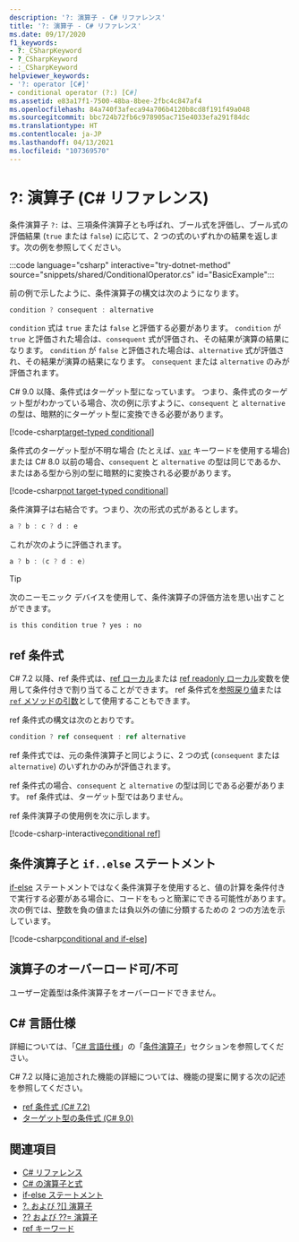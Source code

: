 ```yaml
---
description: '?: 演算子 - C# リファレンス'
title: '?: 演算子 - C# リファレンス'
ms.date: 09/17/2020
f1_keywords:
- ?:_CSharpKeyword
- ?_CSharpKeyword
- :_CSharpKeyword
helpviewer_keywords:
- '?: operator [C#]'
- conditional operator (?:) [C#]
ms.assetid: e83a17f1-7500-48ba-8bee-2fbc4c847af4
ms.openlocfilehash: 84a740f3afeca94a706b4120b8cd8f191f49a048
ms.sourcegitcommit: bbc724b72fb6c978905ac715e4033efa291f84dc
ms.translationtype: HT
ms.contentlocale: ja-JP
ms.lasthandoff: 04/13/2021
ms.locfileid: "107369570"
---
```

# <a name="-operator-c-reference"></a>?: 演算子 (C# リファレンス)

条件演算子 `?:` は、三項条件演算子とも呼ばれ、ブール式を評価し、ブール式の評価結果 (`true` または `false`) に応じて、2 つの式のいずれかの結果を返します。次の例を参照してください。

:::code language="csharp" interactive="try-dotnet-method" source="snippets/shared/ConditionalOperator.cs" id="BasicExample":::

前の例で示したように、条件演算子の構文は次のようになります。

```csharp
condition ? consequent : alternative
```

`condition` 式は `true` または `false` と評価する必要があります。 `condition` が `true` と評価された場合は、`consequent` 式が評価され、その結果が演算の結果になります。 `condition` が `false` と評価された場合は、`alternative` 式が評価され、その結果が演算の結果になります。 `consequent` または `alternative` のみが評価されます。

C# 9.0 以降、条件式はターゲット型になっています。 つまり、条件式のターゲット型がわかっている場合、次の例に示すように、`consequent` と `alternative` の型は、暗黙的にターゲット型に変換できる必要があります。

[!code-csharp[target-typed conditional](snippets/shared/ConditionalOperator.cs#TargetTyped)]

条件式のターゲット型が不明な場合 (たとえば、[`var`](../keywords/var.md) キーワードを使用する場合) または C# 8.0 以前の場合、`consequent` と `alternative` の型は同じであるか、またはある型から別の型に暗黙的に変換される必要があります。

[!code-csharp[not target-typed conditional](snippets/shared/ConditionalOperator.cs#NotTargetTyped)]

条件演算子は右結合です。つまり、次の形式の式があるとします。

```csharp
a ? b : c ? d : e
```

これが次のように評価されます。

```csharp
a ? b : (c ? d : e)
```

> [!TIP]
> 次のニーモニック デバイスを使用して、条件演算子の評価方法を思い出すことができます。
>
> ```text
> is this condition true ? yes : no
> ```

## <a name="conditional-ref-expression"></a>ref 条件式

C# 7.2 以降、ref 条件式は、[ref ローカル](../keywords/ref.md#ref-locals)または [ref readonly ローカル](../keywords/ref.md#ref-readonly-locals)変数を使用して条件付きで割り当てることができます。 ref 条件式を[参照戻り値](../keywords/ref.md#reference-return-values)または [`ref` メソッドの引数](../keywords/ref.md#passing-an-argument-by-reference)として使用することもできます。

ref 条件式の構文は次のとおりです。

```csharp
condition ? ref consequent : ref alternative
```

ref 条件式では、元の条件演算子と同じように、2 つの式 (`consequent` または `alternative`) のいずれかのみが評価されます。

ref 条件式の場合、`consequent` と `alternative` の型は同じである必要があります。 ref 条件式は、ターゲット型ではありません。

ref 条件演算子の使用例を次に示します。

[!code-csharp-interactive[conditional ref](snippets/shared/ConditionalOperator.cs#ConditionalRef)]

## <a name="conditional-operator-and-an-ifelse-statement"></a>条件演算子と `if..else` ステートメント

[if-else](../keywords/if-else.md) ステートメントではなく条件演算子を使用すると、値の計算を条件付きで実行する必要がある場合に、コードをもっと簡潔にできる可能性があります。 次の例では、整数を負の値または負以外の値に分類するための 2 つの方法を示しています。

[!code-csharp[conditional and if-else](snippets/shared/ConditionalOperator.cs#CompareWithIf)]

## <a name="operator-overloadability"></a>演算子のオーバーロード可/不可

ユーザー定義型は条件演算子をオーバーロードできません。

## <a name="c-language-specification"></a>C# 言語仕様

詳細については、「[C# 言語仕様](~/_csharplang/spec/introduction.md)」の「[条件演算子](~/_csharplang/spec/expressions.md#conditional-operator)」セクションを参照してください。

C# 7.2 以降に追加された機能の詳細については、機能の提案に関する次の記述を参照してください。

- [ref 条件式 (C# 7.2)](~/_csharplang/proposals/csharp-7.2/conditional-ref.md)
- [ターゲット型の条件式 (C# 9.0)](~/_csharplang/proposals/csharp-9.0/target-typed-conditional-expression.md)

## <a name="see-also"></a>関連項目

- [C# リファレンス](../index.md)
- [C# の演算子と式](index.md)
- [if-else ステートメント](../keywords/if-else.md)
- [?. および ?[] 演算子](member-access-operators.md#null-conditional-operators--and-)
- [?? および ??= 演算子](null-coalescing-operator.md)
- [ref キーワード](../keywords/ref.md)
